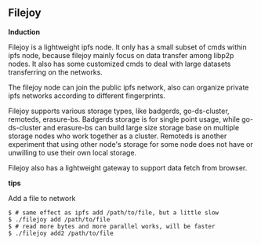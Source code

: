 ## Filejoy

**Induction**

Filejoy is a lightweight ipfs node. It only has a small subset of cmds within ipfs node, because filejoy mainly focus on data transfer among libp2p nodes. It also has some customized cmds to deal with large datasets transferring on the networks.

The filejoy node can join the public ipfs network, also can organize private ipfs networks according to different fingerprints. 

Filejoy supports various storage types, like badgerds, go-ds-cluster, remoteds, erasure-bs. Badgerds storage is for single point usage, while go-ds-cluster and erasure-bs can build large size storage base on multiple storage nodes who work together as a cluster. Remoteds is another experiment that using other node's storage for some node does not have or unwilling to use their own local storage.

Filejoy also has a lightweight gateway to support data fetch from browser.

**tips**

Add a file to network
```shell
$ # same effect as ipfs add /path/to/file, but a little slow
$ ./filejoy add /path/to/file
$ # read more bytes and more parallel works, will be faster
$ ./filejoy add2 /path/to/file
```